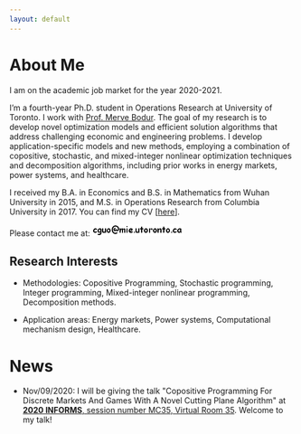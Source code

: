 ```yaml
---
layout: default
---
```


# About Me

I am on the academic job market for the year 2020-2021.

I’m a fourth-year Ph.D. student in Operations Research at University of Toronto. I work with [Prof. Merve Bodur](https://sites.google.com/site/mervebodr/). The goal of my research is to develop novel optimization models and efficient solution algorithms that address challenging economic and engineering problems. I develop application-specific models and new methods, employing a combination of copositive, stochastic, and mixed-integer nonlinear optimization techniques and decomposition algorithms, including prior works in energy markets, power systems, and healthcare.
<!-- My research interests include stochastic and integer programming methodologies, healthcare, and power system. -->

I received my B.A. in Economics and B.S. in Mathematics from Wuhan University in 2015, and M.S. in Operations Research from Columbia University in 2017. You can find my CV [[here](/docs/cv.pdf)].

Please contact me at: <img src ="/images/email_comic_bold.png" alt = "email image"/>

## Research Interests

* Methodologies: Copositive Programming, Stochastic programming, Integer programming, Mixed-integer nonlinear programming, Decomposition methods.

* Application areas: Energy markets, Power systems, Computational mechanism design, Healthcare.


# News

* Nov/09/2020: I will be giving the talk "Copositive Programming For Discrete Markets And Games With A Novel Cutting Plane Algorithm" at [**2020 INFORMS**, session number MC35, Virtual Room 35](https://www.abstractsonline.com/pp8/#!/9022/session/2348). Welcome to my talk!

<!-- Aug/01/2019: We submitted our paper "Logic-based Benders Decomposition and Binary Decision Diagram Based Approaches for Stochastic Distributed Operating
Room Scheduling". -->
